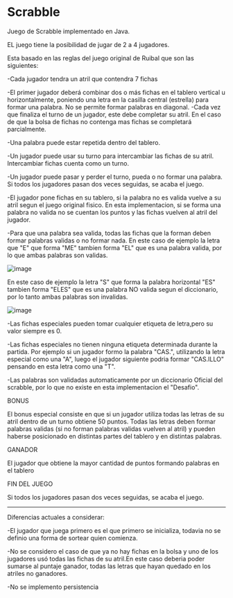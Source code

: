 # Scrabble


Juego de Scrabble implementado en Java.


EL juego tiene la posibilidad de jugar de 2 a 4 jugadores. 

Esta basado en las reglas del juego original de Ruibal que son las siguientes:

-Cada jugador tendra un atril que contendra 7 fichas

-El primer jugador deberá combinar dos o más fichas en el tablero vertical u horizontalmente, poniendo una letra en la casilla
   central (estrella) para formar una palabra. No se permite formar
   palabras en diagonal.
  -Cada vez que finaliza el turno de un jugador, este debe completar su atril. En el caso de que la bolsa de fichas no contenga mas fichas se completará
   parcialmente.

-Una palabra puede estar repetida dentro del tablero.

-Un jugador puede usar su turno para intercambiar las fichas de su atril. Intercambiar fichas cuenta como
   un turno.

-Un jugador puede pasar y perder el turno, pueda o no formar
   una palabra. Si todos los jugadores pasan dos veces seguidas,
   se acaba el juego.
      
-El jugador pone fichas en su tablero, si la palabra no es valida vuelve a su atril segun el juego original fisico. En esta implementacion,
 si se forma una palabra no valida no se cuentan los puntos y las fichas vuelven al atril del jugador.

-Para que una palabra sea valida, todas las fichas que la forman deben formar palabras validas o no formar nada.
   En este caso de ejemplo la letra que "E" que forma "ME" tambien forma "EL" que es una palabra valida, por lo que ambas palabras son validas.

   ![image](https://user-images.githubusercontent.com/94473852/206500094-9d21a6d2-d8f1-45cc-86ab-a5fd89c3ebfa.png)

   En este caso de ejemplo la letra "S" que forma la palabra horizontal "ES" tambien forma "ELES" que es una palabra NO valida segun el diccionario,
   por lo tanto ambas palabras son invalidas.

   ![image](https://user-images.githubusercontent.com/94473852/206501919-24b42965-06c8-4fdb-8084-80ecc178018c.png)


-Las fichas especiales pueden tomar cualquier etiqueta de letra,pero su valor siempre es 0.

-Las fichas especiales no tienen ninguna etiqueta determinada durante la partida. Por ejemplo si un jugador formo la palabra "CAS.", utilizando la letra
 especial como una "A", luego el jugador siguiente podria formar "CAS.ILLO" pensando en esta letra como una "T".

-Las palabras son validadas automaticamente por un diccionario Oficial del scrabble, por lo que no existe en esta implementacion el "Desafio".


   BONUS

   El bonus especial consiste en que si un jugador utiliza todas las letras  de su atril dentro de un turno obtiene 50 puntos. Todas las letras deben formar palabras      validas (si no forman palabras validas vuelven al atril) y pueden haberse posicionado en distintas partes del tablero y en distintas palabras.



   GANADOR

   El jugador que obtiene la mayor cantidad de puntos formando palabras en el tablero

  
  FIN DEL JUEGO
   
   Si todos los jugadores pasan dos veces seguidas, se acaba el juego. 


------------------------------------


Diferencias actuales a considerar:

-El jugador que juega primero es el que primero se inicializa, todavia no se definio una forma de sortear quien comienza.

-No se considero el caso de que ya no hay fichas en la bolsa y uno de los jugadores usó todas las fichas de su atril.En este caso deberia poder
 sumarse al puntaje ganador, todas las letras que hayan quedado en los atriles no ganadores.
 
 -No se implemento persistencia

